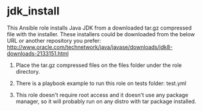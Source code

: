 # jdk_install

This Ansible role installs Java JDK from a downloaded tar.gz compressed file with the installer.
These installers could be downloaded from the below URL or another repository you prefer:
http://www.oracle.com/technetwork/java/javase/downloads/jdk8-downloads-2133151.html

1) Place the tar.gz compressed files on the files folder under the role directory.

2) There is a playbook example to run this role on tests folder:
   test.yml

3) This role doesn't require root access and it doesn't use any package manager, so it will probably run on any distro
   with tar package installed.
